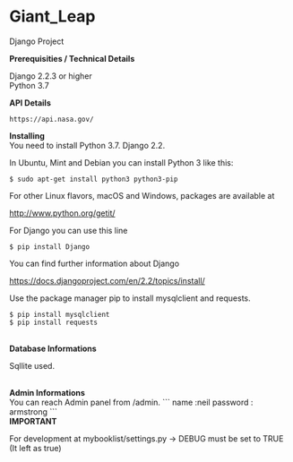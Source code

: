 # Giant_Leap
Django Project



<b>Prerequisities / Technical Details</b>

Django 2.2.3 or higher<br> 
Python 3.7<br>

<b>API Details</b>
```
https://api.nasa.gov/
```

<b> Installing </b>
<br>
You need to install Python 3.7. 
Django 2.2.

In Ubuntu, Mint and Debian you can install Python 3 like this:

```
$ sudo apt-get install python3 python3-pip
```

For other Linux flavors, macOS and Windows, packages are available at

http://www.python.org/getit/

For Django you can use this line

```
$ pip install Django
```

You can find further information about Django

https://docs.djangoproject.com/en/2.2/topics/install/

Use the package manager pip to install mysqlclient and requests.

```
$ pip install mysqlclient
$ pip install requests
```

<br>
<b> Database Informations </b> 
<br>

Sqllite used.


<br>
<b> Admin Informations </b> 
<br>
 You can reach Admin panel from /admin.
 ```
name :neil
password : armstrong
```

 <br>
 <b>IMPORTANT</b>

For development at mybooklist/settings.py -> DEBUG must be set to TRUE
<br>
(It left as true)
